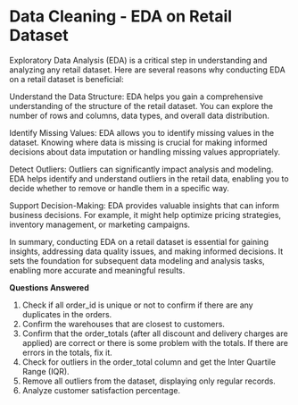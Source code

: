 # Data Cleaning - EDA on Retail Dataset
Exploratory Data Analysis (EDA) is a critical step in understanding and analyzing any retail dataset. Here are several reasons why conducting EDA on a retail dataset is beneficial:

Understand the Data Structure:
EDA helps you gain a comprehensive understanding of the structure of the retail dataset. You can explore the number of rows and columns, data types, and overall data distribution.

Identify Missing Values:
EDA allows you to identify missing values in the dataset. Knowing where data is missing is crucial for making informed decisions about data imputation or handling missing values appropriately.

Detect Outliers:
Outliers can significantly impact analysis and modeling. EDA helps identify and understand outliers in the retail data, enabling you to decide whether to remove or handle them in a specific way.

Support Decision-Making:
EDA provides valuable insights that can inform business decisions. For example, it might help optimize pricing strategies, inventory management, or marketing campaigns.

In summary, conducting EDA on a retail dataset is essential for gaining insights, addressing data quality issues, and making informed decisions. It sets the foundation for subsequent data modeling and analysis tasks, enabling more accurate and meaningful results.

**Questions Answered**
1. Check if all order_id is unique or not to confirm if there are any duplicates in the orders.
2. Confirm the warehouses that are closest to customers.
3. Confirm that the order_totals (after all discount and delivery charges are applied) are correct or there is some problem with the totals. If there are errors in the totals, fix it.
4. Check for outliers in the order_total column and get the Inter Quartile Range (IQR).
5. Remove all outliers from the dataset, displaying only regular records.
6. Analyze customer satisfaction percentage.
